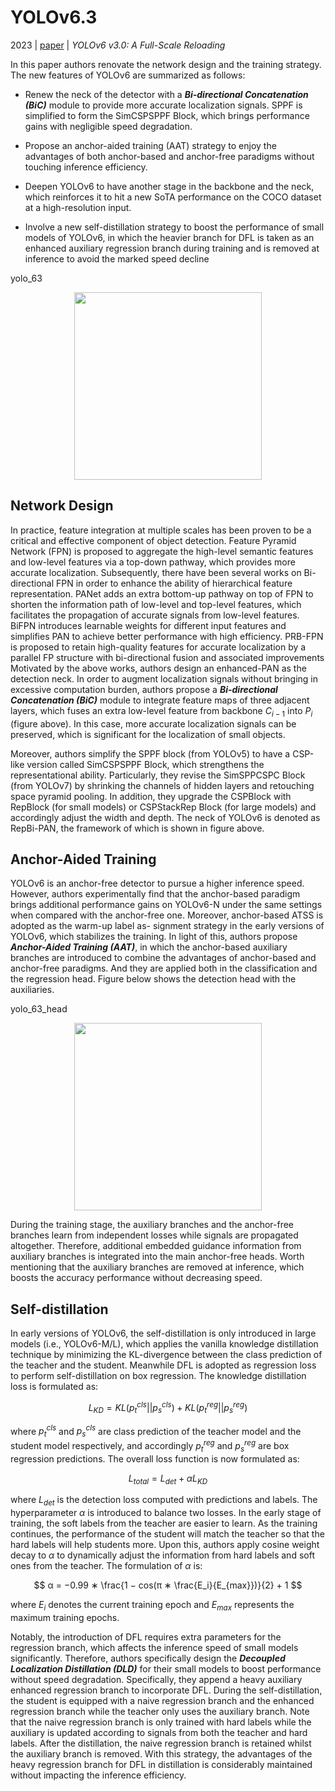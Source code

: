 # YOLOv6.3

2023 | [paper](https://arxiv.org/pdf/2301.05586.pdf) | _YOLOv6 v3.0: A Full-Scale Reloading_

In this paper authors renovate the network design and the training strategy. The new features of YOLOv6 are summarized as follows:

* Renew the neck of the detector with a **_Bi-directional Concatenation (BiC)_** module to provide more accurate localization signals. SPPF is simplified to form the SimCSPSPPF Block, which brings performance gains with negligible speed degradation.

* Propose an anchor-aided training (AAT) strategy to enjoy the advantages of both anchor-based and anchor-free paradigms without touching inference efficiency.

* Deepen YOLOv6 to have another stage in the backbone and the neck, which reinforces it to hit a new SoTA performance on the COCO dataset at a high-resolution input.

* Involve a new self-distillation strategy to boost the performance of small models of YOLOv6, in which the heavier branch for DFL is taken as an enhanced auxiliary regression branch during training and is removed at inference to avoid the marked speed decline

yolo_63

<p align="center">
  <img src="" alt="" height="300"/>
</p>

## Network Design

In practice, feature integration at multiple scales has been proven to be a critical and effective component of object detection. Feature Pyramid Network (FPN) is proposed to aggregate the high-level semantic features and low-level features via a top-down pathway, which provides more accurate localization. Subsequently, there have been several works on Bi-directional FPN in order to enhance the ability of hierarchical feature representation. PANet adds an extra bottom-up pathway on top of FPN to shorten the information path of low-level and top-level features, which facilitates the propagation of accurate signals from low-level features. BiFPN introduces learnable weights for different input features and simplifies PAN to achieve better performance with high efficiency. PRB-FPN is proposed to retain high-quality features for accurate localization by a parallel FP structure with bi-directional fusion and associated improvements Motivated by the above works, authors design an enhanced-PAN as the detection neck. In order to augment localization signals without bringing in excessive computation burden, authors propose a **_Bi-directional Concatenation (BiC)_** module to integrate feature maps of three adjacent layers, which fuses an extra low-level feature from backbone $C_{i−1}$ into $P_i$ (figure above). In this case, more accurate localization signals can be preserved, which is significant for the localization of small objects.

Moreover, authors simplify the SPPF block (from YOLOv5) to have a CSP-like version called SimCSPSPPF Block, which strengthens the representational ability. Particularly, they revise the SimSPPCSPC Block (from YOLOv7) by shrinking the channels of hidden layers and retouching space pyramid pooling. In addition, they upgrade the CSPBlock with RepBlock (for small models) or CSPStackRep Block (for large models) and accordingly adjust the width and depth. The neck of YOLOv6 is denoted as RepBi-PAN, the framework of which is shown in figure above.

## Anchor-Aided Training

YOLOv6 is an anchor-free detector to pursue a higher inference speed. However, authors experimentally find that the anchor-based paradigm brings additional performance gains on YOLOv6-N under the same settings when compared with the anchor-free one. Moreover, anchor-based ATSS is adopted as the warm-up label as- signment strategy in the early versions of YOLOv6, which stabilizes the training. In light of this, authors propose **_Anchor-Aided Training (AAT)_**, in which the anchor-based auxiliary branches are introduced to combine the advantages of anchor-based and anchor-free paradigms. And they are applied both in the classification and the regression head. Figure below shows the detection head with the auxiliaries.

yolo_63_head

<p align="center">
  <img src="" alt="" height="300"/>
</p>

During the training stage, the auxiliary branches and the anchor-free branches learn from independent losses while signals are propagated altogether. Therefore, additional embedded guidance information from auxiliary branches is integrated into the main anchor-free heads. Worth mentioning that the auxiliary branches are removed at inference, which boosts the accuracy performance without decreasing speed.

## Self-distillation

In early versions of YOLOv6, the self-distillation is only introduced in large models (i.e., YOLOv6-M/L), which applies the vanilla knowledge distillation technique by minimizing the KL-divergence between the class prediction of the teacher and the student. Meanwhile DFL is adopted as regression loss to perform self-distillation on box regression. The knowledge distillation loss is formulated as:

$$ L_{KD} = KL(p_t^{cls} || p_s^{cls}) + KL(p_t^{reg} || p_s^{reg}) $$

where $p_t^{cls}$ and $p_s^{cls}$ are class prediction of the teacher model and the student model respectively, and accordingly $p_t^{reg}$ and $p_s^{reg}$ are box regression predictions. The overall loss function is now formulated as:

$$ L_{total} = L_{det} + αL_{KD} $$

where $L_{det}$ is the detection loss computed with predictions and labels. The hyperparameter $α$ is introduced to balance two losses. In the early stage of training, the soft labels from the teacher are easier to learn. As the training continues, the performance of the student will match the teacher so that the hard labels will help students more. Upon this, authors apply cosine weight decay to $α$ to dynamically adjust the information from hard labels and soft ones from the teacher. The formulation of $α$ is:

$$ α = −0.99 ∗ \frac{1 − cos(π ∗ \frac{E_i}{E_{max}})}{2} + 1 $$

where $E_i$ denotes the current training epoch and $E_{max}$ represents the maximum training epochs.

Notably, the introduction of DFL requires extra parameters for the regression branch, which affects the inference speed of small models significantly. Therefore, authors specifically design the **_Decoupled Localization Distillation (DLD)_** for their small models to boost performance without speed degradation. Specifically, they append a heavy auxiliary enhanced regression branch to incorporate DFL. During the self-distillation, the student is equipped with a naive regression branch and the enhanced regression branch while the teacher only uses the auxiliary branch. Note that the naive regression branch is only trained with hard labels while the auxiliary is updated according to signals from both the teacher and hard labels. After the distillation, the naive regression branch is retained whilst the auxiliary branch is removed. With this strategy, the advantages of the heavy regression branch for DFL in distillation is considerably maintained without impacting the inference efficiency.
